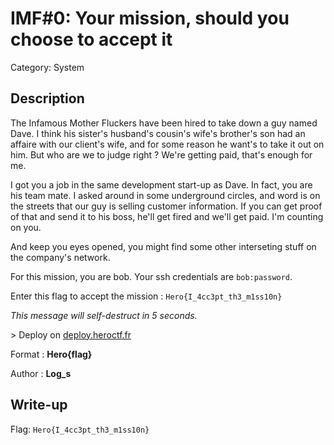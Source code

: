 # IMF#0: Your mission, should you choose to accept it
Category: System

## Description
The Infamous Mother Fluckers have been hired to take down a guy named Dave. I think his sister's husband's cousin's wife's brother's son had an affaire with our client's wife, and for some reason he want's to take it out on him. But who are we to judge right ? We're getting paid, that's enough for me.

I got you a job in the same development start-up as Dave. In fact, you are his team mate. I asked around in some underground circles, and word is on the streets that our guy is selling customer information. If you can get proof of that and send it to his boss, he'll get fired and we'll get paid. I'm counting on you.

And keep you eyes opened, you might find some other interseting stuff on the company's network.

For this mission, you are bob. Your ssh credentials are `bob:password`.

Enter this flag to accept the mission : `Hero{I_4cc3pt_th3_m1ss10n}`

*This message will self-destruct in 5 seconds.*

\> Deploy on [deploy.heroctf.fr](https://deploy.heroctf.fr/)

Format : **Hero{flag}**

Author : **Log_s**

## Write-up
Flag: `Hero{I_4cc3pt_th3_m1ss10n}`
